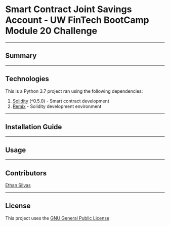 # Smart Contract Joint Savings Account - UW FinTech BootCamp Module 20 Challenge



---

## Summary



---

## Technologies

This is a Python 3.7 project ran using the following dependencies:
1. [Solidity](https://soliditylang.org/) (^0.5.0) - Smart contract development
2. [Remix](https://remix.ethereum.org/) - Solidity development environment

---

## Installation Guide



---

## Usage



---

## Contributors

[Ethan Silvas](https://github.com/ethansilvas)

---

## License

This project uses the [GNU General Public License](https://choosealicense.com/licenses/gpl-3.0/)
